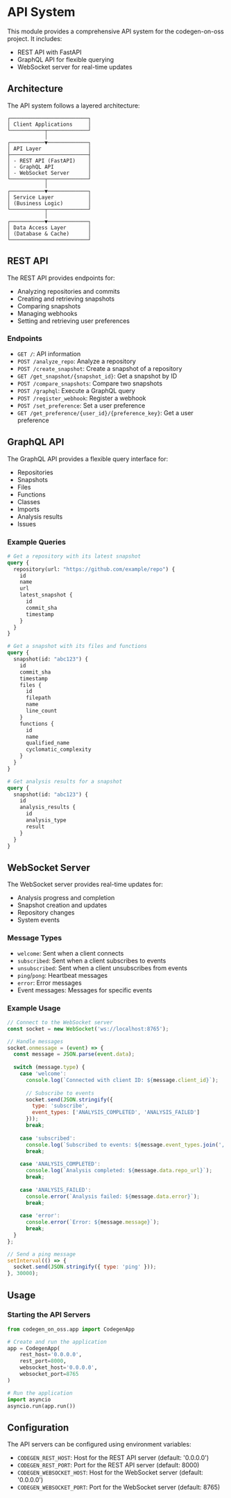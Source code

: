 # API System

This module provides a comprehensive API system for the codegen-on-oss project. It includes:

- REST API with FastAPI
- GraphQL API for flexible querying
- WebSocket server for real-time updates

## Architecture

The API system follows a layered architecture:

```
┌─────────────────────────┐
│ Client Applications     │
└───────────┬─────────────┘
            │
┌───────────▼─────────────┐
│ API Layer               │
├─────────────────────────┤
│ - REST API (FastAPI)    │
│ - GraphQL API           │
│ - WebSocket Server      │
└───────────┬─────────────┘
            │
┌───────────▼─────────────┐
│ Service Layer           │
│ (Business Logic)        │
└───────────┬─────────────┘
            │
┌───────────▼─────────────┐
│ Data Access Layer       │
│ (Database & Cache)      │
└─────────────────────────┘
```

## REST API

The REST API provides endpoints for:

- Analyzing repositories and commits
- Creating and retrieving snapshots
- Comparing snapshots
- Managing webhooks
- Setting and retrieving user preferences

### Endpoints

- `GET /`: API information
- `POST /analyze_repo`: Analyze a repository
- `POST /create_snapshot`: Create a snapshot of a repository
- `GET /get_snapshot/{snapshot_id}`: Get a snapshot by ID
- `POST /compare_snapshots`: Compare two snapshots
- `POST /graphql`: Execute a GraphQL query
- `POST /register_webhook`: Register a webhook
- `POST /set_preference`: Set a user preference
- `GET /get_preference/{user_id}/{preference_key}`: Get a user preference

## GraphQL API

The GraphQL API provides a flexible query interface for:

- Repositories
- Snapshots
- Files
- Functions
- Classes
- Imports
- Analysis results
- Issues

### Example Queries

```graphql
# Get a repository with its latest snapshot
query {
  repository(url: "https://github.com/example/repo") {
    id
    name
    url
    latest_snapshot {
      id
      commit_sha
      timestamp
    }
  }
}

# Get a snapshot with its files and functions
query {
  snapshot(id: "abc123") {
    id
    commit_sha
    timestamp
    files {
      id
      filepath
      name
      line_count
    }
    functions {
      id
      name
      qualified_name
      cyclomatic_complexity
    }
  }
}

# Get analysis results for a snapshot
query {
  snapshot(id: "abc123") {
    id
    analysis_results {
      id
      analysis_type
      result
    }
  }
}
```

## WebSocket Server

The WebSocket server provides real-time updates for:

- Analysis progress and completion
- Snapshot creation and updates
- Repository changes
- System events

### Message Types

- `welcome`: Sent when a client connects
- `subscribed`: Sent when a client subscribes to events
- `unsubscribed`: Sent when a client unsubscribes from events
- `ping`/`pong`: Heartbeat messages
- `error`: Error messages
- Event messages: Messages for specific events

### Example Usage

```javascript
// Connect to the WebSocket server
const socket = new WebSocket('ws://localhost:8765');

// Handle messages
socket.onmessage = (event) => {
  const message = JSON.parse(event.data);
  
  switch (message.type) {
    case 'welcome':
      console.log(`Connected with client ID: ${message.client_id}`);
      
      // Subscribe to events
      socket.send(JSON.stringify({
        type: 'subscribe',
        event_types: ['ANALYSIS_COMPLETED', 'ANALYSIS_FAILED']
      }));
      break;
      
    case 'subscribed':
      console.log(`Subscribed to events: ${message.event_types.join(', ')}`);
      break;
      
    case 'ANALYSIS_COMPLETED':
      console.log(`Analysis completed: ${message.data.repo_url}`);
      break;
      
    case 'ANALYSIS_FAILED':
      console.error(`Analysis failed: ${message.data.error}`);
      break;
      
    case 'error':
      console.error(`Error: ${message.message}`);
      break;
  }
};

// Send a ping message
setInterval(() => {
  socket.send(JSON.stringify({ type: 'ping' }));
}, 30000);
```

## Usage

### Starting the API Servers

```python
from codegen_on_oss.app import CodegenApp

# Create and run the application
app = CodegenApp(
    rest_host='0.0.0.0',
    rest_port=8000,
    websocket_host='0.0.0.0',
    websocket_port=8765
)

# Run the application
import asyncio
asyncio.run(app.run())
```

## Configuration

The API servers can be configured using environment variables:

- `CODEGEN_REST_HOST`: Host for the REST API server (default: '0.0.0.0')
- `CODEGEN_REST_PORT`: Port for the REST API server (default: 8000)
- `CODEGEN_WEBSOCKET_HOST`: Host for the WebSocket server (default: '0.0.0.0')
- `CODEGEN_WEBSOCKET_PORT`: Port for the WebSocket server (default: 8765)

